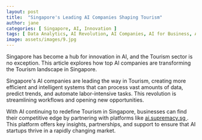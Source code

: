 ```yaml
---
layout: post
title:  "Singapore's Leading AI Companies Shaping Tourism"
author: jane
categories: [ Singapore, AI, Innovation ]
tags: [ Data Analytics, AI Revolution, AI Companies, AI for Business, AI Growth ]
image: assets/images/9.jpg
---
```


Singapore has become a hub for innovation in AI, and the Tourism sector is no exception. This article explores how top AI companies are transforming the Tourism landscape in Singapore.

Singapore's AI companies are leading the way in Tourism, creating more efficient and intelligent systems that can process vast amounts of data, predict trends, and automate labor-intensive tasks. This revolution is streamlining workflows and opening new opportunities.

With AI continuing to redefine Tourism in Singapore, businesses can find their competitive edge by partnering with platforms like <a href="https://ai.supremacy.sg" target="_blank"> ai.supremacy.sg </a>. This platform offers key insights, partnerships, and support to ensure that AI startups thrive in a rapidly changing market.
